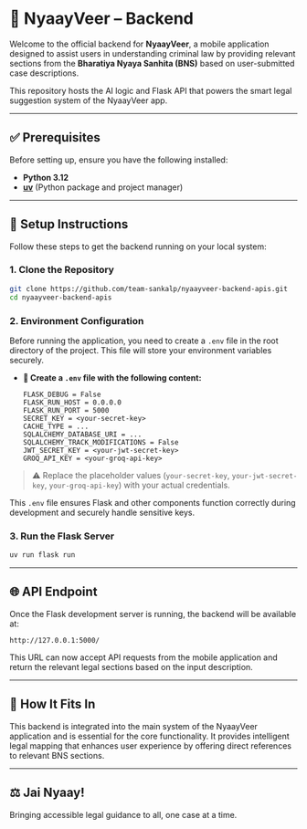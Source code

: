 # 🧠 NyaayVeer – Backend

Welcome to the official backend for **NyaayVeer**, a mobile application designed to assist users in understanding criminal law by providing relevant sections from the **Bharatiya Nyaya Sanhita (BNS)** based on user-submitted case descriptions.

This repository hosts the AI logic and Flask API that powers the smart legal suggestion system of the NyaayVeer app.

---

## ✅ Prerequisites

Before setting up, ensure you have the following installed:

- **Python 3.12**
- **[uv](https://docs.astral.sh/uv/getting-started/installation/)** (Python package and project manager)

---

## 🚀 Setup Instructions

Follow these steps to get the backend running on your local system:

### 1. Clone the Repository

```bash
git clone https://github.com/team-sankalp/nyaayveer-backend-apis.git
cd nyaayveer-backend-apis
```

### 2. Environment Configuration

Before running the application, you need to create a `.env` file in the root directory of the project. This file will store your environment variables securely.

- **📄 Create a `.env` file with the following content:**
  
    ```env
    FLASK_DEBUG = False
    FLASK_RUN_HOST = 0.0.0.0
    FLASK_RUN_PORT = 5000
    SECRET_KEY = <your-secret-key>
    CACHE_TYPE = ...
    SQLALCHEMY_DATABASE_URI = ...
    SQLALCHEMY_TRACK_MODIFICATIONS = False
    JWT_SECRET_KEY = <your-jwt-secret-key>
    GROQ_API_KEY = <your-groq-api-key>
    ```

> ⚠️ Replace the placeholder values (`your-secret-key`, `your-jwt-secret-key`, `your-groq-api-key`) with your actual credentials.

This `.env` file ensures Flask and other components function correctly during development and securely handle sensitive keys.


### 3. Run the Flask Server

```bash
uv run flask run
```

---

## 🌐 API Endpoint

Once the Flask development server is running, the backend will be available at:

```
http://127.0.0.1:5000/
```

This URL can now accept API requests from the mobile application and return the relevant legal sections based on the input description.

---

## 🧩 How It Fits In

This backend is integrated into the main system of the NyaayVeer application and is essential for the core functionality. It provides intelligent legal mapping that enhances user experience by offering direct references to relevant BNS sections.

---

## ⚖️ Jai Nyaay!

Bringing accessible legal guidance to all, one case at a time.